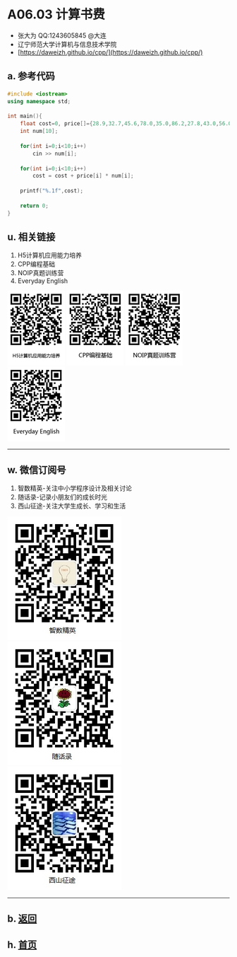 # A06.03 计算书费

- 张大为 QQ:1243605845 @大连
- 辽宁师范大学计算机与信息技术学院
- [https://daweizh.github.io/cpp/](https://daweizh.github.io/cpp/) 

## a. 参考代码

~~~cpp
#include <iostream>
using namespace std;

int main(){
    float cost=0, price[]={28.9,32.7,45.6,78.0,35.0,86.2,27.8,43.0,56.0,65.0};
    int num[10];
    
    for(int i=0;i<10;i++)
        cin >> num[i];  

    for(int i=0;i<10;i++)
        cost = cost + price[i] * num[i]; 

    printf("%.1f",cost);
    
    return 0;   
} 
~~~


## u. 相关链接

1. H5计算机应用能力培养
2. CPP编程基础
3. NOIP真题训练营
4. Everyday English

![H5计算机应用能力培养](../../assets/me/img/h5_130.png)
![CPP编程基础](../../assets/me/img/cpp_130.png)
![NOIP真题训练营](../../assets/me/img/noip_130.png)
![Everyday English](../../assets/me/img/ee_130.png)


----------

## w. 微信订阅号

1. 智数精英-关注中小学程序设计及相关讨论
2. 随话录-记录小朋友们的成长时光
3. 西山征途-关注大学生成长、学习和生活

![欢迎关注“智数精英”订阅号](../../assets/me/img/idea8.jpg)
![欢迎关注“随话录”订阅号](../../assets/me/img/shl8.jpg)
![欢迎关注“西山征途”订阅号](../../assets/me/img/xszt8.jpg)

----------

## b. [返回](../)
    
## h. [首页](../../)

